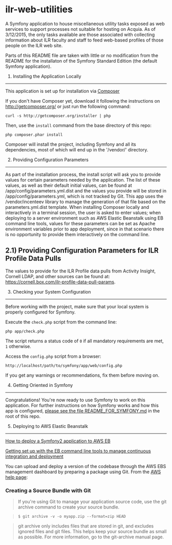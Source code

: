 ilr-web-utilities
=================

A Symfony application to house miscellaneous utility tasks exposed as web services to support processes not suitable for hosting on Acquia. As of 3/12/2015, the only tasks available are those associated with collecting information about ILR faculty and staff to feed web-based profiles of those people on the ILR web site.   

Parts of this README file are taken with little or no modification from the README for the installaton of the Symfony Standard Edition (the default Symfony application).

1) Installing the Application Locally
-------------------------------------

This application is set up for installation via [Composer][1]

If you don't have Composer yet, download it following the instructions on
http://getcomposer.org/ or just run the following command:

    curl -s http://getcomposer.org/installer | php

Then, use the `install` command from the base directory of this repo:

    php composer.phar install

Composer will install the project, including Symfony and all its dependencies, most of which will end up in the '/vendor/' directory.

2) Providing Configuration Parameters
-------------------------------------

As part of the installation process, the install script will ask you to provide values for certain parameters needed by the application. The list of these values, as well as their default initial values, can be found at /app/config/parameters.yml.dist and the values you provide will be stored in /app/config/parameters.yml, which is not tracked by Git. This app uses the /vendor/incenteev library to manage the generation of that file based on the parameters.yml.dist template. When installing Composer locally and interactively in a terminal session, the user is asked to enter values; when deploying to a server environment such as AWS Elastic Beanstalk using EB command line tools, values for these parameters can be set as Apache environment variables prior to app deployment, since in that scenario there is no opportunity to provide them interactively on the command line.

2.1) Providing Configuration Parameters for ILR Profile Data Pulls
------------------------------------------------------------------

The values to provide for the ILR Profile data pulls from Activity Insight, Cornell LDAP, and other sources can be found at: https://cornell.box.com/ilr-profile-data-pull-params.

3) Checking your System Configuration
-------------------------------------

Before working with the project, make sure that your local system is properly
configured for Symfony.

Execute the `check.php` script from the command line:

    php app/check.php

The script returns a status code of `0` if all mandatory requirements are met,
`1` otherwise.

Access the `config.php` script from a browser:

    http://localhost/path/to/symfony/app/web/config.php

If you get any warnings or recommendations, fix them before moving on.

4) Getting Oriented in Symfony
------------------------------

Congratulations! You're now ready to use Symfony to work on this application. For further instructions on how Symfony works and how this app is configured, [please see the file README_FOR_SYMFONY.md][2] in the root of this repo.

5) Deploying to AWS Elastic Beanstalk
-------------------------------------

[How to deploy a Symfony2 application to AWS EB][3]

[Getting set up with the EB command line tools to manage continuous integration and deployment][4]

You can upload and deploy a version of the codebase through the AWS EBS management dashboard by preparing a package using Git. From the [AWS help page][5]:

### Creating a Source Bundle with Git

> If you're using Git to manage your application source code, use the git archive command to create your source bundle.

> `$ git archive -v -o myapp.zip --format=zip HEAD`

> git archive only includes files that are stored in git, and excludes ignored files and git files. This helps keep your source bundle as small as possible. For more information, go to the git-archive manual page. 

[1]:  http://getcomposer.org/
[2]:  README_FOR_SYMFONY.md
[3]:  http://docs.aws.amazon.com/elasticbeanstalk/latest/dg/create_deploy_PHP_symfony2.html
[4]:  http://docs.aws.amazon.com/elasticbeanstalk/latest/dg/eb-cli3-getting-set-up.html
[5]:  https://docs.aws.amazon.com/elasticbeanstalk/latest/dg/applications-sourcebundle.html#using-features.deployment.source.git

